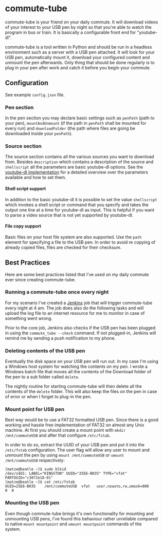 commute-tube
============
commute-tube is your friend on your daily commute. It will download videos of your interest to your USB pen by night so that you're able to watch the program in bus or train. It is basically a configurable front end for "youtube-dl".

commute-tube is a tool written in Python and should be run in a headless environment such as a server with a USB pen attached. It will look for your USB pen, automatically mount it, download your configured content and unmount the pen afterwards. Only thing that should be done regularly is to plug in your pen after work and catch it before you begin your commute.


Configuration
-------------
See example `config.json` file.

### Pen section
In the pen section you may declare basic settings such as `penPath` (path to your pen), `mountAndUnmount` (if the path in `penPath` shall be mounted for every run) and `downloadFolder` (the path where files are going be downloaded inside your `penPath`).

### Source section
The source section contains all the various sources you want to download from.  Besides `description` which contains a description of the source and `shellscript` all the parameters are basic youtube-dl options. See the [youtube-dl implementation](https://github.com/rg3/youtube-dl/blob/master/youtube_dl/YoutubeDL.py) for a detailed overview over the parameters available and how to set them.

#### Shell script support
In addition to the basic youtube-dl it is possible to set the value `shellscript` which invokes a shell script or command that you specify and takes the output one line at a time for youtube-dl as input. This is helpful if you want to parse a video source that is not yet supported by youtube-dl.

#### File copy support
Basic files on your host file system are also supported. Use the `path` element for specifying a file to the USB pen. In order to avoid re copying of already copied files, files are checked for their checksum.


Best Practices
--------------
Here are some best practices listed that I've used on my daily commute ever since creating commute-tube.

### Running a commute-tube once every night ###
For my scenario I've created a [Jenkins](https://jenkins.io/) job that will trigger commute-tube every night at 4 am. The job does also do the following tasks and will upload the log file to an internet resource for me to monitor in case of something went wrong.

Prior to the core job, Jenkins also checks if the USB pen has been plugged in using the `commute_tube --check` command. If not plugged-in, Jenkins will remind me by sending a push notification to my phone.

### Deleting contents of the USB pen ###
Eventually the disk space on your USB pen will run out. In my case I'm using a Windows host system for watching the contents on my pen. I wrote a Windows batch file that moves all the contents of the Download folder of the pen to a sub folder called `delete`.

The nightly routine for starting commute-tube will then delete all the contents of the `delete` folder. This will also keep the files on the pen in case of error or when I forget to plug-in the pen.

### Mount point for USB pen ###
Best way would be to use a FAT32 formatted USB pen. Since there is a good working and hassle free implementation of FAT32 on almost any Unix machine. At first you should create a mount point with `mkdir /mnt/commuteUSB` and after that configure `/etc/fstab`.

In order to do so, extract the UUID of your USB pen and put it into the `/etc/fstab` configuration. The user flag will allow any user to mount and unmount the pen by using `mount /mnt/commuteUSB` or `umount /mnt/commuteUSB` respectively:

```shell
[matze@beatle ~]$ sudo blkid
/dev/sdd1: LABEL="KINGSTON" UUID="25E6-B035" TYPE="vfat" PARTUUID="c3072e18-01"
[matze@beatle ~]$ cat /etc/fstab
UUID=25E6-B035    /mnt/commuteUSB  vfat   user,noauto,rw,umask=000              0  0
```

### Mounting the USB pen ###
Even though commute-tube brings it's own functionality for mounting and unmounting USB pens, I've found this behaviour rather unreliable compared to native `mount mountpoint` and `umount mountpoint` commands of the system. 
